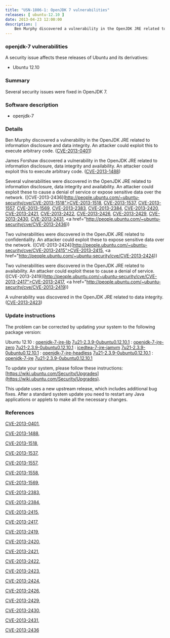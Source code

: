 ```yaml
---
title: "USN-1806-1: OpenJDK 7 vulnerabilities"
releases: [ ubuntu-12.10 ]
date: 2013-04-23 12:00:00
description: |
    Ben Murphy discovered a vulnerability in the OpenJDK JRE related to information disclosure and data integrity. An attacker could exploit this to execute arbitrary code. ([CVE-2013-0401](http://people.ubuntu.com/~ubuntu-security/cve/CVE-2013-0401))
--- 
```

 
### openjdk-7 vulnerabilities

A security issue affects these releases of Ubuntu and its derivatives:

* Ubuntu 12.10

### Summary

Several security issues were fixed in OpenJDK 7. 

### Software description

* openjdk-7 

### Details

Ben Murphy discovered a vulnerability in the OpenJDK JRE related to information disclosure and data integrity. An attacker could exploit this to execute arbitrary code. ([CVE-2013-0401](http://people.ubuntu.com/~ubuntu-security/cve/CVE-2013-0401))

James Forshaw discovered a vulnerability in the OpenJDK JRE related to information disclosure, data integrity and availability. An attacker could exploit this to execute arbitrary code. ([CVE-2013-1488](http://people.ubuntu.com/~ubuntu-security/cve/CVE-2013-1488))

Several vulnerabilities were discovered in the OpenJDK JRE related to information disclosure, data integrity and availability. An attacker could exploit these to cause a denial of service or expose sensitive data over the network. ([CVE-2013-2436](http://people.ubuntu.com/~ubuntu-security/cve/CVE-2013-1518">CVE-2013-1518</a>, <a href="http://people.ubuntu.com/~ubuntu-security/cve/CVE-2013-1537">CVE-2013-1537</a>, <a href="http://people.ubuntu.com/~ubuntu-security/cve/CVE-2013-1557">CVE-2013-1557</a>, <a href="http://people.ubuntu.com/~ubuntu-security/cve/CVE-2013-1569">CVE-2013-1569</a>, <a href="http://people.ubuntu.com/~ubuntu-security/cve/CVE-2013-2383">CVE-2013-2383</a>, <a href="http://people.ubuntu.com/~ubuntu-security/cve/CVE-2013-2384">CVE-2013-2384</a>, <a href="http://people.ubuntu.com/~ubuntu-security/cve/CVE-2013-2420">CVE-2013-2420</a>, <a href="http://people.ubuntu.com/~ubuntu-security/cve/CVE-2013-2421">CVE-2013-2421</a>, <a href="http://people.ubuntu.com/~ubuntu-security/cve/CVE-2013-2422">CVE-2013-2422</a>, <a href="http://people.ubuntu.com/~ubuntu-security/cve/CVE-2013-2426">CVE-2013-2426</a>, <a href="http://people.ubuntu.com/~ubuntu-security/cve/CVE-2013-2429">CVE-2013-2429</a>, <a href="http://people.ubuntu.com/~ubuntu-security/cve/CVE-2013-2430">CVE-2013-2430</a>, <a href="http://people.ubuntu.com/~ubuntu-security/cve/CVE-2013-2431">CVE-2013-2431</a>, <a href="http://people.ubuntu.com/~ubuntu-security/cve/CVE-2013-2436))

Two vulnerabilities were discovered in the OpenJDK JRE related to confidentiality. An attacker could exploit these to expose sensitive data over the network. ([CVE-2013-2424](http://people.ubuntu.com/~ubuntu-security/cve/CVE-2013-2415">CVE-2013-2415</a>, <a href="http://people.ubuntu.com/~ubuntu-security/cve/CVE-2013-2424))

Two vulnerabilities were discovered in the OpenJDK JRE related to availability. An attacker could exploit these to cause a denial of service. ([CVE-2013-2419](http://people.ubuntu.com/~ubuntu-security/cve/CVE-2013-2417">CVE-2013-2417</a>, <a href="http://people.ubuntu.com/~ubuntu-security/cve/CVE-2013-2419))

A vulnerability was discovered in the OpenJDK JRE related to data integrity. ([CVE-2013-2423](http://people.ubuntu.com/~ubuntu-security/cve/CVE-2013-2423)) 

### Update instructions

The problem can be corrected by updating your system to the following package version:

Ubuntu 12.10
 : [openjdk-7-jre-lib](https://launchpad.net/ubuntu/+source/openjdk-7) <span> [7u21-2.3.9-0ubuntu0.12.10.1](https://launchpad.net/ubuntu/+source/openjdk-7/7u21-2.3.9-0ubuntu0.12.10.1) </span> 
 : [openjdk-7-jre-zero](https://launchpad.net/ubuntu/+source/openjdk-7) <span> [7u21-2.3.9-0ubuntu0.12.10.1](https://launchpad.net/ubuntu/+source/openjdk-7/7u21-2.3.9-0ubuntu0.12.10.1) </span> 
 : [icedtea-7-jre-jamvm](https://launchpad.net/ubuntu/+source/openjdk-7) <span> [7u21-2.3.9-0ubuntu0.12.10.1](https://launchpad.net/ubuntu/+source/openjdk-7/7u21-2.3.9-0ubuntu0.12.10.1) </span> 
 : [openjdk-7-jre-headless](https://launchpad.net/ubuntu/+source/openjdk-7) <span> [7u21-2.3.9-0ubuntu0.12.10.1](https://launchpad.net/ubuntu/+source/openjdk-7/7u21-2.3.9-0ubuntu0.12.10.1) </span> 
 : [openjdk-7-jre](https://launchpad.net/ubuntu/+source/openjdk-7) <span> [7u21-2.3.9-0ubuntu0.12.10.1](https://launchpad.net/ubuntu/+source/openjdk-7/7u21-2.3.9-0ubuntu0.12.10.1) </span> 

To update your system, please follow these instructions: [https://wiki.ubuntu.com/Security/Upgrades](https://wiki.ubuntu.com/Security/Upgrades).

This update uses a new upstream release, which includes additional bug fixes. After a standard system update you need to restart any Java applications or applets to make all the necessary changes. 

### References

 [CVE-2013-0401](http://people.ubuntu.com/~ubuntu-security/cve/CVE-2013-0401), 

 [CVE-2013-1488](http://people.ubuntu.com/~ubuntu-security/cve/CVE-2013-1488), 

 [CVE-2013-1518](http://people.ubuntu.com/~ubuntu-security/cve/CVE-2013-1518), 

 [CVE-2013-1537](http://people.ubuntu.com/~ubuntu-security/cve/CVE-2013-1537), 

 [CVE-2013-1557](http://people.ubuntu.com/~ubuntu-security/cve/CVE-2013-1557), 

 [CVE-2013-1558](http://people.ubuntu.com/~ubuntu-security/cve/CVE-2013-1558), 

 [CVE-2013-1569](http://people.ubuntu.com/~ubuntu-security/cve/CVE-2013-1569), 

 [CVE-2013-2383](http://people.ubuntu.com/~ubuntu-security/cve/CVE-2013-2383), 

 [CVE-2013-2384](http://people.ubuntu.com/~ubuntu-security/cve/CVE-2013-2384), 

 [CVE-2013-2415](http://people.ubuntu.com/~ubuntu-security/cve/CVE-2013-2415), 

 [CVE-2013-2417](http://people.ubuntu.com/~ubuntu-security/cve/CVE-2013-2417), 

 [CVE-2013-2419](http://people.ubuntu.com/~ubuntu-security/cve/CVE-2013-2419), 

 [CVE-2013-2420](http://people.ubuntu.com/~ubuntu-security/cve/CVE-2013-2420), 

 [CVE-2013-2421](http://people.ubuntu.com/~ubuntu-security/cve/CVE-2013-2421), 

 [CVE-2013-2422](http://people.ubuntu.com/~ubuntu-security/cve/CVE-2013-2422), 

 [CVE-2013-2423](http://people.ubuntu.com/~ubuntu-security/cve/CVE-2013-2423), 

 [CVE-2013-2424](http://people.ubuntu.com/~ubuntu-security/cve/CVE-2013-2424), 

 [CVE-2013-2426](http://people.ubuntu.com/~ubuntu-security/cve/CVE-2013-2426), 

 [CVE-2013-2429](http://people.ubuntu.com/~ubuntu-security/cve/CVE-2013-2429), 

 [CVE-2013-2430](http://people.ubuntu.com/~ubuntu-security/cve/CVE-2013-2430), 

 [CVE-2013-2431](http://people.ubuntu.com/~ubuntu-security/cve/CVE-2013-2431), 

 [CVE-2013-2436](http://people.ubuntu.com/~ubuntu-security/cve/CVE-2013-2436)
 
